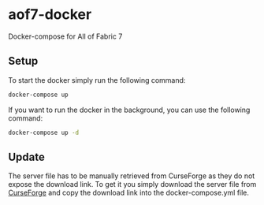 # aof7-docker
Docker-compose for All of Fabric 7

## Setup

To start the docker simply run the following command:

```bash
docker-compose up
```

If you want to run the docker in the background, you can use the following command:

```bash
docker-compose up -d
```

## Update

The server file has to be manually retrieved from CurseForge as they do not expose the download link.
To get it you simply download the server file from [CurseForge](https://www.curseforge.com/minecraft/modpacks/all-of-fabric-7) and copy the download link into the docker-compose.yml file.